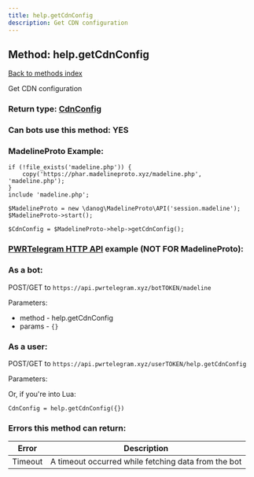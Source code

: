 ```yaml
---
title: help.getCdnConfig
description: Get CDN configuration
---
```

## Method: help.getCdnConfig  
[Back to methods index](index.md)


Get CDN configuration



### Return type: [CdnConfig](../types/CdnConfig.md)

### Can bots use this method: **YES**


### MadelineProto Example:


```
if (!file_exists('madeline.php')) {
    copy('https://phar.madelineproto.xyz/madeline.php', 'madeline.php');
}
include 'madeline.php';

$MadelineProto = new \danog\MadelineProto\API('session.madeline');
$MadelineProto->start();

$CdnConfig = $MadelineProto->help->getCdnConfig();
```

### [PWRTelegram HTTP API](https://pwrtelegram.xyz) example (NOT FOR MadelineProto):

### As a bot:

POST/GET to `https://api.pwrtelegram.xyz/botTOKEN/madeline`

Parameters:

* method - help.getCdnConfig
* params - `{}`



### As a user:

POST/GET to `https://api.pwrtelegram.xyz/userTOKEN/help.getCdnConfig`

Parameters:




Or, if you're into Lua:

```
CdnConfig = help.getCdnConfig({})
```

### Errors this method can return:

| Error    | Description   |
|----------|---------------|
|Timeout|A timeout occurred while fetching data from the bot|



